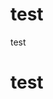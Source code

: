 # test

<div> test </div>
<h1> test </h1>
<script> 
setTimeout(() => {
document.getElementById('forkme_banner').remove()
document.getElementById('footer_wrap').remove()
document.getElementById('project_title').innerHtml = '<img src="./markhub.png" />'
}, 100)

</script>
